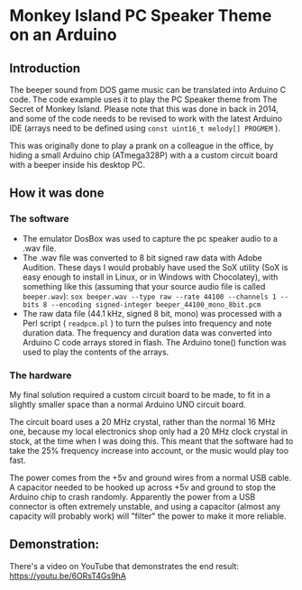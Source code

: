 # Monkey Island PC Speaker Theme on an Arduino

## Introduction

The beeper sound from DOS game music can be translated into Arduino C code. The code example uses it to play the PC Speaker theme from The Secret of Monkey Island. Please note that this was done in back in 2014, and some of the code needs to be revised to work with the latest Arduino IDE (arrays need to be defined using `const uint16_t melody[] PROGMEM` ).

This was originally done to play a prank on a colleague in the office, by hiding a small Arduino chip (ATmega328P) with a a custom circuit board with a beeper inside his desktop PC.

## How it was done

### The software

* The emulator DosBox was used to capture the pc speaker audio to a .wav file.
* The .wav file was converted to 8 bit signed raw data with Adobe Audition. These days I would probably have used the SoX utility (SoX is easy enough to install in Linux, or in Windows with Chocolatey), with something like this (assuming that your source audio file is called `beeper.wav`): `sox beeper.wav --type raw --rate 44100 --channels 1 --bits 8 --encoding signed-integer beeper_44100_mono_8bit.pcm`
* The raw data file (44.1 kHz, signed 8 bit, mono) was processed with a Perl script ( `readpcm.pl` ) to turn the pulses into frequency and note duration data. The frequency and duration data was converted into Arduino C code arrays stored in flash. The Arduino tone() function was used to play the contents of the arrays.

### The hardware

My final solution required a custom circuit board to be made, to fit in a slightly smaller space than a normal Arduino UNO circuit board.

The circuit board uses a 20 MHz crystal, rather than the normal 16 MHz one, because my local electronics shop only had a 20 MHz clock crystal in stock, at the time when I was doing this. This meant that the software had to take the 25% frequency increase into account, or the music would play too fast.

The power comes from the +5v and ground wires from a normal USB cable. A capacitor needed to be hooked up across +5v and ground to stop the Arduino chip to crash randomly. Apparently the power from a USB connector is often extremely unstable, and using a capacitor (almost any capacity will probably work) will "filter" the power to make it more reliable.

## Demonstration:

There's a video on YouTube that demonstrates the end result: https://youtu.be/6ORsT4Gs9hA

